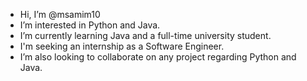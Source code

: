 - Hi, I’m @msamim10
- I’m interested in Python and Java.
- I’m currently learning Java and a full-time university student.
- I'm seeking an internship as a Software Engineer.
- I’m also looking to collaborate on any project regarding Python and Java.

<!---
msamim10/msamim10 is a ✨ special ✨ repository because its `README.md` (this file) appears on your GitHub profile.
You can click the Preview link to take a look at your changes.
--->
